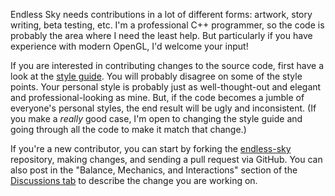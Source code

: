 Endless Sky needs contributions in a lot of different forms: artwork, story writing, beta testing, etc. I'm a professional C++ programmer, so the code is probably the area where I need the least help. But particularly if you have experience with modern OpenGL, I'd welcome your input!

If you are interested in contributing changes to the source code, first have a look at the [style guide](C++-Style-Guide). You will probably disagree on some of the style points. Your personal style is probably just as well-thought-out and elegant and professional-looking as mine. But, if the code becomes a jumble of everyone's personal styles, the end result will be ugly and inconsistent. (If you make a _really_ good case, I'm open to changing the style guide and going through all the code to make it match that change.)

If you're a new contributor, you can start by forking the [endless-sky](https://github.com/endless-sky/endless-sky) repository, making changes, and sending a pull request via GitHub. You can also post in the "Balance, Mechanics, and Interactions" section of the [Discussions tab](https://github.com/endless-sky/endless-sky/discussions) to describe the change you are working on.
